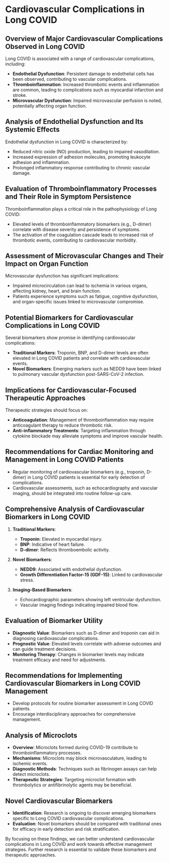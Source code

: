 # Cardiovascular Complications in Long COVID

## Overview of Major Cardiovascular Complications Observed in Long COVID
Long COVID is associated with a range of cardiovascular complications, including:
- **Endothelial Dysfunction**: Persistent damage to endothelial cells has been observed, contributing to vascular complications.
- **Thromboinflammation**: Increased thrombotic events and inflammation are common, leading to complications such as myocardial infarction and stroke.
- **Microvascular Dysfunction**: Impaired microvascular perfusion is noted, potentially affecting organ function.

## Analysis of Endothelial Dysfunction and Its Systemic Effects
Endothelial dysfunction in Long COVID is characterized by:
- Reduced nitric oxide (NO) production, leading to impaired vasodilation.
- Increased expression of adhesion molecules, promoting leukocyte adhesion and inflammation.
- Prolonged inflammatory response contributing to chronic vascular damage.

## Evaluation of Thromboinflammatory Processes and Their Role in Symptom Persistence
Thromboinflammation plays a critical role in the pathophysiology of Long COVID:
- Elevated levels of thromboinflammatory biomarkers (e.g., D-dimer) correlate with disease severity and persistence of symptoms.
- The activation of the coagulation cascade leads to increased risk of thrombotic events, contributing to cardiovascular morbidity.

## Assessment of Microvascular Changes and Their Impact on Organ Function
Microvascular dysfunction has significant implications:
- Impaired microcirculation can lead to ischemia in various organs, affecting kidney, heart, and brain function.
- Patients experience symptoms such as fatigue, cognitive dysfunction, and organ-specific issues linked to microvascular compromise.

## Potential Biomarkers for Cardiovascular Complications in Long COVID
Several biomarkers show promise in identifying cardiovascular complications:
- **Traditional Markers**: Troponin, BNP, and D-dimer levels are often elevated in Long COVID patients and correlate with cardiovascular events.
- **Novel Biomarkers**: Emerging markers such as NEDD9 have been linked to pulmonary vascular dysfunction post-SARS-CoV-2 infection.

## Implications for Cardiovascular-Focused Therapeutic Approaches
Therapeutic strategies should focus on:
- **Anticoagulation**: Management of thromboinflammation may require anticoagulant therapy to reduce thrombotic risk.
- **Anti-inflammatory Treatments**: Targeting inflammation through cytokine blockade may alleviate symptoms and improve vascular health.

## Recommendations for Cardiac Monitoring and Management in Long COVID Patients
- Regular monitoring of cardiovascular biomarkers (e.g., troponin, D-dimer) in Long COVID patients is essential for early detection of complications.
- Cardiovascular assessments, such as echocardiography and vascular imaging, should be integrated into routine follow-up care.

## Comprehensive Analysis of Cardiovascular Biomarkers in Long COVID
1. **Traditional Markers**:
   - **Troponin**: Elevated in myocardial injury.
   - **BNP**: Indicative of heart failure.
   - **D-dimer**: Reflects thromboembolic activity.

2. **Novel Biomarkers**:
   - **NEDD9**: Associated with endothelial dysfunction.
   - **Growth Differentiation Factor-15 (GDF-15)**: Linked to cardiovascular stress.

3. **Imaging-Based Biomarkers**:
   - Echocardiographic parameters showing left ventricular dysfunction.
   - Vascular imaging findings indicating impaired blood flow.

## Evaluation of Biomarker Utility
- **Diagnostic Value**: Biomarkers such as D-dimer and troponin can aid in diagnosing cardiovascular complications.
- **Prognostic Value**: Elevated levels correlate with adverse outcomes and can guide treatment decisions.
- **Monitoring Therapy**: Changes in biomarker levels may indicate treatment efficacy and need for adjustments.

## Recommendations for Implementing Cardiovascular Biomarkers in Long COVID Management
- Develop protocols for routine biomarker assessment in Long COVID patients.
- Encourage interdisciplinary approaches for comprehensive management.

## Analysis of Microclots
- **Overview**: Microclots formed during COVID-19 contribute to thromboinflammatory processes.
- **Mechanisms**: Microclots may block microvasculature, leading to ischemic events.
- **Diagnostic Methods**: Techniques such as fibrinogen assays can help detect microclots.
- **Therapeutic Strategies**: Targeting microclot formation with thrombolytics or antifibrinolytic agents may be beneficial.

## Novel Cardiovascular Biomarkers
- **Identification**: Research is ongoing to discover emerging biomarkers specific to Long COVID cardiovascular complications.
- **Evaluation**: Novel biomarkers should be compared with traditional ones for efficacy in early detection and risk stratification.

By focusing on these findings, we can better understand cardiovascular complications in Long COVID and work towards effective management strategies. Further research is essential to validate these biomarkers and therapeutic approaches.